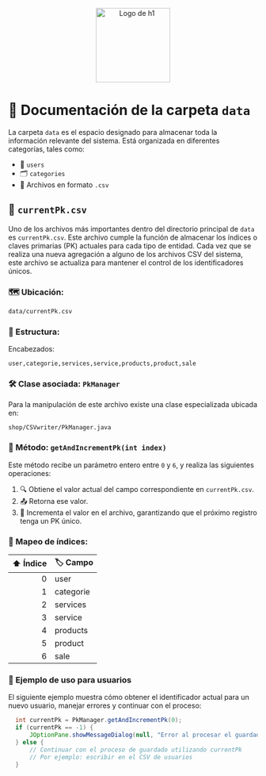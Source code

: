 <p align="center">
  <img width="150px" src="https://i.ibb.co/bXvzjXm/LOGO-h1.png" alt="Logo de h1">
</p>

# 📁 Documentación de la carpeta `data`

La carpeta `data` es el espacio designado para almacenar toda la información relevante del sistema. Está organizada en diferentes categorías, tales como:

* 👤 `users`
* 🗂️ `categories`
* 📄 Archivos en formato `.csv`

## 📌 `currentPk.csv`

Uno de los archivos más importantes dentro del directorio principal de `data` es `currentPk.csv`. Este archivo cumple la función de almacenar los índices o claves primarias (PK) actuales para cada tipo de entidad. Cada vez que se realiza una nueva agregación a alguno de los archivos CSV del sistema, este archivo se actualiza para mantener el control de los identificadores únicos.

### 🗺️ Ubicación:

```bash
data/currentPk.csv
```

### 🧱 Estructura:

Encabezados:

```csv
user,categorie,services,service,products,product,sale
```

### 🛠️ Clase asociada: `PkManager`

Para la manipulación de este archivo existe una clase especializada ubicada en:

```bash
shop/CSVwriter/PkManager.java
```

### 🔁 Método: `getAndIncrementPk(int index)`

Este método recibe un parámetro entero entre `0` y `6`, y realiza las siguientes operaciones:

1. 🔍 Obtiene el valor actual del campo correspondiente en `currentPk.csv`.
2. 📤 Retorna ese valor.
3. 🧮 Incrementa el valor en el archivo, garantizando que el próximo registro tenga un PK único.

### 🧭 Mapeo de índices:

| ⬆️ Índice | 🏷️ Campo |
| --------: | --------- |
|         0 | user      |
|         1 | categorie |
|         2 | services  |
|         3 | service   |
|         4 | products  |
|         5 | product   |
|         6 | sale      |

### 🧪 Ejemplo de uso para usuarios
El siguiente ejemplo muestra cómo obtener el identificador actual para un nuevo usuario, manejar errores y continuar con el proceso:

```java
  int currentPk = PkManager.getAndIncrementPk(0);
  if (currentPk == -1) {
      JOptionPane.showMessageDialog(null, "Error al procesar el guardado", "Error", JOptionPane.ERROR_MESSAGE);
  } else {
      // Continuar con el proceso de guardado utilizando currentPk
      // Por ejemplo: escribir en el CSV de usuarios
  }
```